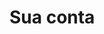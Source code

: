 <script setup>
  import NoteComponent from './components/Note.md';
  import AsideArticle from './components/AsideArticle.vue';
</script>

<div style="margin-bottom: 2rem">
  <NoteComponent/>
</div>

# Sua conta

<AsideArticle/>